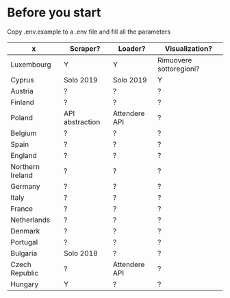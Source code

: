 # Before you start
Copy .env.example to a .env file and fill all the parameters


 x| Scraper? | Loader? | Visualization?
--|----------| --------|---------------
Luxembourg | Y | Y | Rimuovere sottoregioni?
Cyprus | Solo 2019 | Solo 2019 | Y
Austria | ? | ? | ?
Finland | ? | ? | ?
Poland | API abstraction | Attendere API | ?
Belgium | ? | ? | ?
Spain | ? | ? | ?
England | ? | ? | ?
Northern Ireland | ? | ? | ?
Germany | ? | ? | ?
Italy | ? | ? | ?
France | ? | ? | ?
Netherlands | ? | ? | ?
Denmark | ? | ? | ?
Portugal | ? | ? | ?
Bulgaria | Solo 2018 | ? | ?
Czech Republic | ? | Attendere API | ?
Hungary | Y | ? | ?
